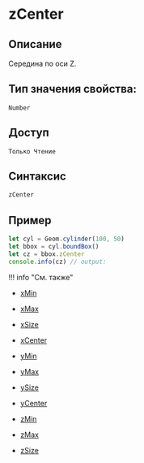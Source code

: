 # zCenter

## Описание
Середина по оси Z.

## Тип значения свойства:
`Number`

## Доступ
`Только Чтение`

## Синтаксис
``` javascript
zCenter
```
## Пример
``` javascript linenums="1"
let cyl = Geom.cylinder(100, 50)
let bbox = cyl.boundBox()
let cz = bbox.zCenter
console.info(cz) // output:
```
!!! info "См. также"

- [xMin](./xMin.md)

- [xMax](./xMax.md)

- [xSize](./xSize.md)

- [xCenter](./xCenter.md)

- [yMin](./yMin.md)

- [yMax](./yMax.md)

- [ySize](./ySize.md)

- [yCenter](./yCenter.md)

- [zMin](./zMin.md)

- [zMax](./zMax.md)

- [zSize](./zSize.md)
